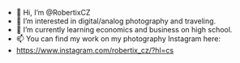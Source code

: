 - 👋 Hi, I’m @RobertixCZ
- 👀 I’m interested in digital/analog photography and traveling.
- 🌱 I’m currently learning economics and business on high school.
- 📫 You can find my work on my photography Instagram here:
- https://www.instagram.com/robertix_cz/?hl=cs

<!---
RobertixCZ/RobertixCZ is a ✨ special ✨ repository because its `README.md` (this file) appears on your GitHub profile.
You can click the Preview link to take a look at your changes.
--->
